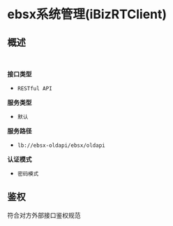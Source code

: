 # ebsx系统管理(iBizRTClient) <!-- {docsify-ignore-all} -->



## 概述
<br>
<p class="panel-title"><b>接口类型</b></p>

* `RESTful API`

<p class="panel-title"><b>服务类型</b></p>

* `默认`

<p class="panel-title"><b>服务路径</b></p>

* `lb://ebsx-oldapi/ebsx/oldapi`

<p class="panel-title"><b>认证模式</b></p>

* `密码模式`


## 鉴权
符合对方外部接口鉴权规范